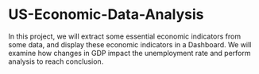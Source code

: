 # US-Economic-Data-Analysis
 In this project, we will extract some essential economic indicators from some data, and display these economic indicators in a Dashboard. We will examine how changes in GDP impact the unemployment rate and perform analysis to reach conclusion.

